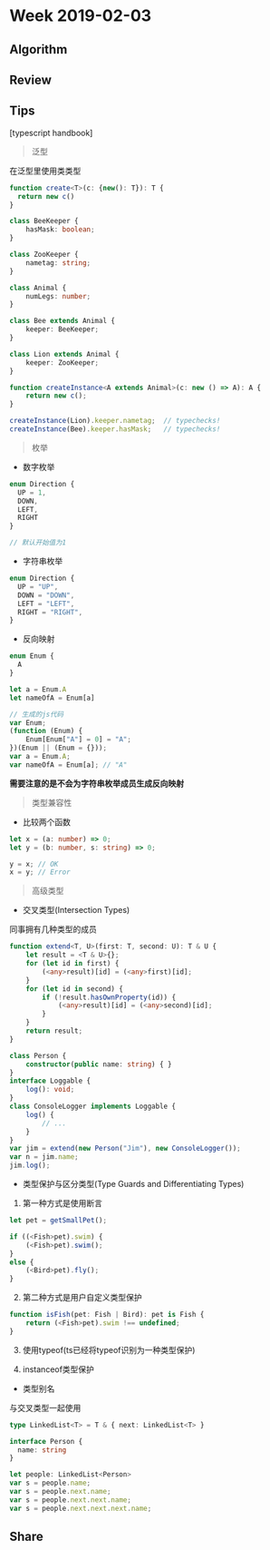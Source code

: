 # Week 2019-02-03

## Algorithm

## Review

## Tips

[typescript handbook]

> 泛型

在泛型里使用类类型

```ts
function create<T>(c: {new(): T}): T {
  return new c()
}
```

```ts
class BeeKeeper {
    hasMask: boolean;
}

class ZooKeeper {
    nametag: string;
}

class Animal {
    numLegs: number;
}

class Bee extends Animal {
    keeper: BeeKeeper;
}

class Lion extends Animal {
    keeper: ZooKeeper;
}

function createInstance<A extends Animal>(c: new () => A): A {
    return new c();
}

createInstance(Lion).keeper.nametag;  // typechecks!
createInstance(Bee).keeper.hasMask;   // typechecks!
```

> 枚举

- 数字枚举

```ts
enum Direction {
  UP = 1,
  DOWN,
  LEFT,
  RIGHT
}

// 默认开始值为1
```

- 字符串枚举

```ts
enum Direction {
  UP = "UP",
  DOWN = "DOWN",
  LEFT = "LEFT",
  RIGHT = "RIGHT",
}
```

- 反向映射

```ts
enum Enum {
  A
}

let a = Enum.A
let nameOfA = Enum[a]
```

```js
// 生成的js代码
var Enum;
(function (Enum) {
    Enum[Enum["A"] = 0] = "A";
})(Enum || (Enum = {}));
var a = Enum.A;
var nameOfA = Enum[a]; // "A"
```

**需要注意的是不会为字符串枚举成员生成反向映射**

> 类型兼容性

- 比较两个函数

```ts
let x = (a: number) => 0;
let y = (b: number, s: string) => 0;

y = x; // OK
x = y; // Error
```

> 高级类型

- 交叉类型(Intersection Types)

同事拥有几种类型的成员

```ts
function extend<T, U>(first: T, second: U): T & U {
    let result = <T & U>{};
    for (let id in first) {
        (<any>result)[id] = (<any>first)[id];
    }
    for (let id in second) {
        if (!result.hasOwnProperty(id)) {
            (<any>result)[id] = (<any>second)[id];
        }
    }
    return result;
}

class Person {
    constructor(public name: string) { }
}
interface Loggable {
    log(): void;
}
class ConsoleLogger implements Loggable {
    log() {
        // ...
    }
}
var jim = extend(new Person("Jim"), new ConsoleLogger());
var n = jim.name;
jim.log();
```

- 类型保护与区分类型(Type Guards and Differentiating Types)

1. 第一种方式是使用断言

```ts
let pet = getSmallPet();

if ((<Fish>pet).swim) {
    (<Fish>pet).swim();
}
else {
    (<Bird>pet).fly();
}
```

2. 第二种方式是用户自定义类型保护

```ts
function isFish(pet: Fish | Bird): pet is Fish {
    return (<Fish>pet).swim !== undefined;
}
```

3. 使用typeof(ts已经将typeof识别为一种类型保护)

4. instanceof类型保护

- 类型别名

与交叉类型一起使用

```ts
type LinkedList<T> = T & { next: LinkedList<T> }

interface Person {
  name: string
}

let people: LinkedList<Person>
var s = people.name;
var s = people.next.name;
var s = people.next.next.name;
var s = people.next.next.next.name;
```

## Share